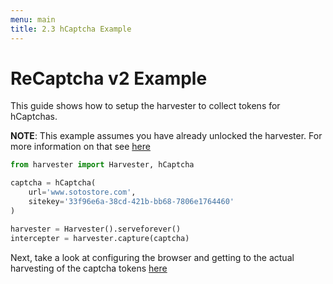 ```yaml
---
menu: main
title: 2.3 hCaptcha Example
---
```


# ReCaptcha v2 Example

This guide shows how to setup the harvester to collect tokens for hCaptchas.

**NOTE**: This example assumes you have already unlocked the harvester. For more information
on that see [here](/docs/unlocking-the-harvester)

```py
from harvester import Harvester, hCaptcha

captcha = hCaptcha(
    url='www.sotostore.com',
    sitekey='33f96e6a-38cd-421b-bb68-7806e1764460'
)

harvester = Harvester().serveforever()
intercepter = harvester.capture(captcha)
```

Next, take a look at configuring the browser and getting to the actual harvesting of the captcha tokens [here](/docs/opening-the-browser)